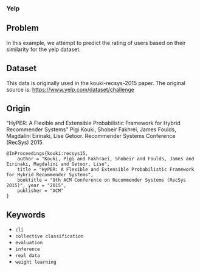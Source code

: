 ### Yelp

## Problem

In this example, we attempt to predict the rating of users based on their similarity for the yelp dataset.

## Dataset

This data is originally used in the kouki-recsys-2015 paper. The original source is:
https://www.yelp.com/dataset/challenge

## Origin

"HyPER: A Flexible and Extensible Probabilistic Framework for Hybrid Recommender Systems" Pigi Kouki, Shobeir Fakhrei, James Foulds, Magdalini Eirinaki, Lise Getoor. Recommender Systems Conference (RecSys) 2015

```
@InProceedings{kouki:recsys15,
    author = "Kouki, Pigi and Fakhraei, Shobeir and Foulds, James and Eirinaki, Magdalini and Getoor, Lise",
    title = "HyPER: A Flexible and Extensible Probabilistic Framework for Hybrid Recommender Systems",
    booktitle = "9th ACM Conference on Recommender Systems (RecSys 2015)", year = "2015",
    publisher = "ACM"
}
```
## Keywords

 - `cli`
 - `collective classification`
 - `evaluation`
 - `inference`
 - `real data`
 - `weight learning`
